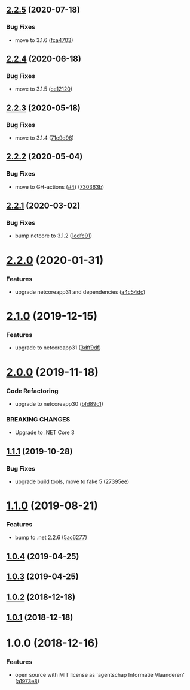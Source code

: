 ## [2.2.5](https://github.com/informatievlaanderen/hashcode-calculator/compare/v2.2.4...v2.2.5) (2020-07-18)


### Bug Fixes

* move to 3.1.6 ([fca4703](https://github.com/informatievlaanderen/hashcode-calculator/commit/fca47032ba8bc700a84d1d60d1dc7c858b295c6d))

## [2.2.4](https://github.com/informatievlaanderen/hashcode-calculator/compare/v2.2.3...v2.2.4) (2020-06-18)


### Bug Fixes

* move to 3.1.5 ([ce12120](https://github.com/informatievlaanderen/hashcode-calculator/commit/ce121200de5f8de990a778309c16556b429fe32d))

## [2.2.3](https://github.com/informatievlaanderen/hashcode-calculator/compare/v2.2.2...v2.2.3) (2020-05-18)


### Bug Fixes

* move to 3.1.4 ([71e9d96](https://github.com/informatievlaanderen/hashcode-calculator/commit/71e9d9655f16dbf04490aa935a76da215e3ac1f4))

## [2.2.2](https://github.com/informatievlaanderen/hashcode-calculator/compare/v2.2.1...v2.2.2) (2020-05-04)


### Bug Fixes

* move to GH-actions ([#4](https://github.com/informatievlaanderen/hashcode-calculator/issues/4)) ([730363b](https://github.com/informatievlaanderen/hashcode-calculator/commit/730363bcda6830a0becf653230270622206187c6))

## [2.2.1](https://github.com/informatievlaanderen/hashcode-calculator/compare/v2.2.0...v2.2.1) (2020-03-02)


### Bug Fixes

* bump netcore to 3.1.2 ([1cdfc91](https://github.com/informatievlaanderen/hashcode-calculator/commit/1cdfc91e384a334b631665a9223e8d4b95240d12))

# [2.2.0](https://github.com/informatievlaanderen/hashcode-calculator/compare/v2.1.0...v2.2.0) (2020-01-31)


### Features

* upgrade netcoreapp31 and dependencies ([a4c54dc](https://github.com/informatievlaanderen/hashcode-calculator/commit/a4c54dce3554f7610a5b13857a9032cf7c13d1c1))

# [2.1.0](https://github.com/informatievlaanderen/hashcode-calculator/compare/v2.0.0...v2.1.0) (2019-12-15)


### Features

* upgrade to netcoreapp31 ([3dff9df](https://github.com/informatievlaanderen/hashcode-calculator/commit/3dff9df88ef31dd579f6676a0c18dc46292ed57f))

# [2.0.0](https://github.com/informatievlaanderen/hashcode-calculator/compare/v1.1.1...v2.0.0) (2019-11-18)


### Code Refactoring

* upgrade to netcoreapp30 ([bfd89c1](https://github.com/informatievlaanderen/hashcode-calculator/commit/bfd89c1))


### BREAKING CHANGES

* Upgrade to .NET Core 3

## [1.1.1](https://github.com/informatievlaanderen/hashcode-calculator/compare/v1.1.0...v1.1.1) (2019-10-28)


### Bug Fixes

* upgrade build tools, move to fake 5 ([27395ee](https://github.com/informatievlaanderen/hashcode-calculator/commit/27395ee))

# [1.1.0](https://github.com/informatievlaanderen/hashcode-calculator/compare/v1.0.4...v1.1.0) (2019-08-21)


### Features

* bump to .net 2.2.6 ([5ac6277](https://github.com/informatievlaanderen/hashcode-calculator/commit/5ac6277))

## [1.0.4](https://github.com/informatievlaanderen/hashcode-calculator/compare/v1.0.3...v1.0.4) (2019-04-25)

## [1.0.3](https://github.com/informatievlaanderen/hashcode-calculator/compare/v1.0.2...v1.0.3) (2019-04-25)

## [1.0.2](https://github.com/informatievlaanderen/hashcode-calculator/compare/v1.0.1...v1.0.2) (2018-12-18)

## [1.0.1](https://github.com/informatievlaanderen/hashcode-calculator/compare/v1.0.0...v1.0.1) (2018-12-18)

# 1.0.0 (2018-12-16)


### Features

* open source with MIT license as 'agentschap Informatie Vlaanderen' ([a1973e8](https://github.com/informatievlaanderen/hashcode-calculator/commit/a1973e8))
